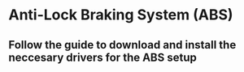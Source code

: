 # Anti-Lock Braking System (ABS)
## Follow the guide to download and install the neccesary drivers for the ABS setup
